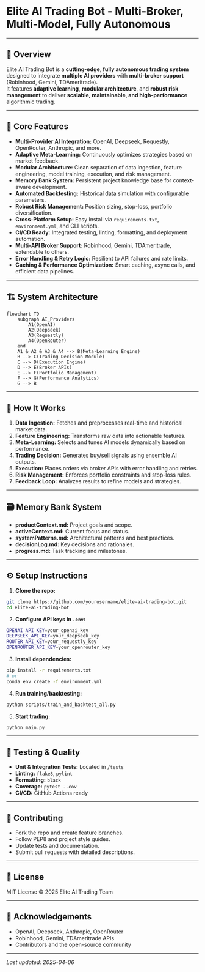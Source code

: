 # Elite AI Trading Bot - Multi-Broker, Multi-Model, Fully Autonomous

---

## 🚀 Overview

Elite AI Trading Bot is a **cutting-edge, fully autonomous trading system** designed to integrate **multiple AI providers** with **multi-broker support** (Robinhood, Gemini, TDAmeritrade).  
It features **adaptive learning**, **modular architecture**, and **robust risk management** to deliver **scalable, maintainable, and high-performance** algorithmic trading.

---

## 🧠 Core Features

- **Multi-Provider AI Integration:** OpenAI, Deepseek, Requestly, OpenRouter, Anthropic, and more.
- **Adaptive Meta-Learning:** Continuously optimizes strategies based on market feedback.
- **Modular Architecture:** Clean separation of data ingestion, feature engineering, model training, execution, and risk management.
- **Memory Bank System:** Persistent project knowledge base for context-aware development.
- **Automated Backtesting:** Historical data simulation with configurable parameters.
- **Robust Risk Management:** Position sizing, stop-loss, portfolio diversification.
- **Cross-Platform Setup:** Easy install via `requirements.txt`, `environment.yml`, and CLI scripts.
- **CI/CD Ready:** Integrated testing, linting, formatting, and deployment automation.
- **Multi-API Broker Support:** Robinhood, Gemini, TDAmeritrade, extendable to others.
- **Error Handling & Retry Logic:** Resilient to API failures and rate limits.
- **Caching & Performance Optimization:** Smart caching, async calls, and efficient data pipelines.

---

## 🏗️ System Architecture

```mermaid
flowchart TD
    subgraph AI_Providers
        A1(OpenAI)
        A2(Deepseek)
        A3(Requestly)
        A4(OpenRouter)
    end
    A1 & A2 & A3 & A4 --> B(Meta-Learning Engine)
    B --> C(Trading Decision Module)
    C --> D(Execution Engine)
    D --> E(Broker APIs)
    E --> F(Portfolio Management)
    F --> G(Performance Analytics)
    G --> B
```

---

## 🔄 How It Works

1. **Data Ingestion:** Fetches and preprocesses real-time and historical market data.
2. **Feature Engineering:** Transforms raw data into actionable features.
3. **Meta-Learning:** Selects and tunes AI models dynamically based on performance.
4. **Trading Decision:** Generates buy/sell signals using ensemble AI outputs.
5. **Execution:** Places orders via broker APIs with error handling and retries.
6. **Risk Management:** Enforces portfolio constraints and stop-loss rules.
7. **Feedback Loop:** Analyzes results to refine models and strategies.

---

## 🗃️ Memory Bank System

- **productContext.md:** Project goals and scope.  
- **activeContext.md:** Current focus and status.  
- **systemPatterns.md:** Architectural patterns and best practices.  
- **decisionLog.md:** Key decisions and rationales.  
- **progress.md:** Task tracking and milestones.

---

## ⚙️ Setup Instructions

1. **Clone the repo:**

```bash
git clone https://github.com/yourusername/elite-ai-trading-bot.git
cd elite-ai-trading-bot
```

2. **Configure API keys in `.env`:**

```bash
OPENAI_API_KEY=your_openai_key
DEEPSEEK_API_KEY=your_deepseek_key
ROUTER_API_KEY=your_requestly_key
OPENROUTER_API_KEY=your_openrouter_key
```

3. **Install dependencies:**

```bash
pip install -r requirements.txt
# or
conda env create -f environment.yml
```

4. **Run training/backtesting:**

```bash
python scripts/train_and_backtest_all.py
```

5. **Start trading:**

```bash
python main.py
```

---

## 🧪 Testing & Quality

- **Unit & Integration Tests:** Located in `/tests`
- **Linting:** `flake8`, `pylint`
- **Formatting:** `black`
- **Coverage:** `pytest --cov`
- **CI/CD:** GitHub Actions ready

---

## 🤝 Contributing

- Fork the repo and create feature branches.
- Follow PEP8 and project style guides.
- Update tests and documentation.
- Submit pull requests with detailed descriptions.

---

## 📜 License

MIT License © 2025 Elite AI Trading Team

---

## 🌟 Acknowledgements

- OpenAI, Deepseek, Anthropic, OpenRouter  
- Robinhood, Gemini, TDAmeritrade APIs  
- Contributors and the open-source community

---

_Last updated: 2025-04-06_
